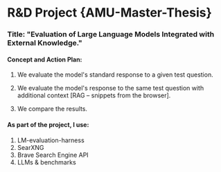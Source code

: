 # R&D Project {AMU-Master-Thesis}

### Title: "Evaluation of Large Language Models Integrated with External Knowledge."

#### Concept and Action Plan:

1. We evaluate the model's standard response to a given test question.

2. We evaluate the model's response to the same test question with additional context [RAG – snippets from the browser].

3. We compare the results.

#### As part of the project, I use:
1. LM-evaluation-harness
2. SearXNG
3. Brave Search Engine API
4. LLMs & benchmarks
